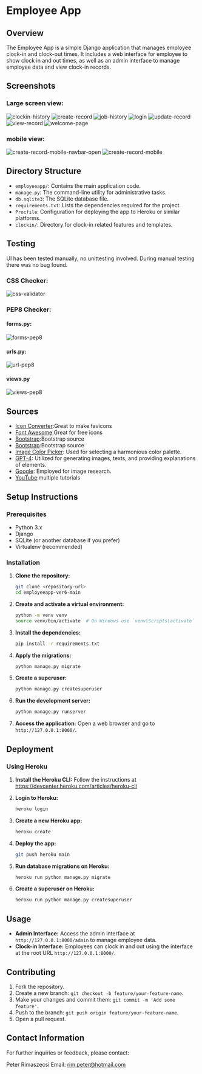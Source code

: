 # Employee App

## Overview

The Employee App is a simple Django application that manages employee clock-in and clock-out times. It includes a web interface for employee to show clock in and out times, as well as an admin interface to manage employee data and view clock-in records.

## Screenshots
### Large screen view:
![clockin-history](README-images/clockin-history.png)
![create-record](README-images/create-record.png)
![job-history](README-images/job-history.png)
![login](README-images/login.png)
![update-record](README-images/update-record.png)
![view-record](README-images/view-record.png)
![welcome-page](README-images/welcome-page.png)

### mobile view:
![create-record-mobile-navbar-open](README-images/create-record-mobile-navbar-open.png) ![create-record-mobile](README-images/create-record-mobile.png)

## Directory Structure

- `employeeapp/`: Contains the main application code.
- `manage.py`: The command-line utility for administrative tasks.
- `db.sqlite3`: The SQLite database file.
- `requirements.txt`: Lists the dependencies required for the project.
- `Procfile`: Configuration for deploying the app to Heroku or similar platforms.
- `clockin/`: Directory for clock-in related features and templates.

## Testing
UI has been tested manually, no unittesting involved.
During manual testing there was no bug found.
### CSS Checker:
![css-validator](README-images/css-validator.png)
### PEP8 Checker:
#### forms.py:
![forms-pep8](README-images/forms-pep8.png)
#### urls.py:
![url-pep8](README-images/url-pep8.png)
#### views.py
![views-pep8](README-images/views-pep8.png)

## Sources
- [Icon Converter](https://www.icoconverter.com/):Great to make favicons
- [Font Awesome](https://fontawesome.com/account/general):Great for free icons
- [Bootstrap](https://getbootstrap.com/docs/5.3/getting-started/introduction/):Bootstrap source
- [Bootstrap](https://startbootstrap.com/):Bootstrap source
- [Image Color Picker](https://imagecolorpicker.com/): Used for selecting a harmonious color palette. 
- [GPT-4](https://chat.openai.com/?model=gpt-4): Utilized for generating images, texts, and providing explanations of elements.
- [Google](www.google.com): Employed for image research.
- [YouTube](www.youtube.com):multiple tutorials




## Setup Instructions

### Prerequisites

- Python 3.x
- Django
- SQLite (or another database if you prefer)
- Virtualenv (recommended)

### Installation

1. **Clone the repository:**
    ```bash
    git clone <repository-url>
    cd employeeapp-ver6-main
    ```

2. **Create and activate a virtual environment:**
    ```bash
    python -m venv venv
    source venv/bin/activate  # On Windows use `venv\Scripts\activate`
    ```

3. **Install the dependencies:**
    ```bash
    pip install -r requirements.txt
    ```

4. **Apply the migrations:**
    ```bash
    python manage.py migrate
    ```

5. **Create a superuser:**
    ```bash
    python manage.py createsuperuser
    ```

6. **Run the development server:**
    ```bash
    python manage.py runserver
    ```

7. **Access the application:**
    Open a web browser and go to `http://127.0.0.1:8000/`.

## Deployment

### Using Heroku

1. **Install the Heroku CLI:**
    Follow the instructions at https://devcenter.heroku.com/articles/heroku-cli

2. **Login to Heroku:**
    ```bash
    heroku login
    ```

3. **Create a new Heroku app:**
    ```bash
    heroku create
    ```

4. **Deploy the app:**
    ```bash
    git push heroku main
    ```

5. **Run database migrations on Heroku:**
    ```bash
    heroku run python manage.py migrate
    ```

6. **Create a superuser on Heroku:**
    ```bash
    heroku run python manage.py createsuperuser
    ```

## Usage

- **Admin Interface:** Access the admin interface at `http://127.0.0.1:8000/admin` to manage employee data.
- **Clock-in Interface:** Employees can clock in and out using the interface at the root URL `http://127.0.0.1:8000/`.

## Contributing

1. Fork the repository.
2. Create a new branch: `git checkout -b feature/your-feature-name`.
3. Make your changes and commit them: `git commit -m 'Add some feature'`.
4. Push to the branch: `git push origin feature/your-feature-name`.
5. Open a pull request.

## Contact Information
For further inquiries or feedback, please contact:

Peter Rimaszecsi
Email: rim.peter@hotmail.com
